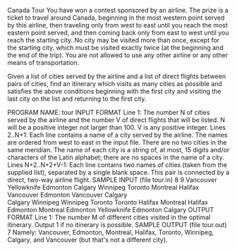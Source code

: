 Canada Tour
You have won a contest sponsored by an airline. The prize is a ticket to travel around Canada, beginning in the most western point served by this airline, then traveling only from west to east until you reach the most eastern point served, and then coming back only from east to west until you reach the starting city. No city may be visited more than once, except for the starting city, which must be visited exactly twice (at the beginning and the end of the trip). You are not allowed to use any other airline or any other means of transportation.

Given a list of cities served by the airline and a list of direct flights between pairs of cities, find an itinerary which visits as many cities as possible and satisfies the above conditions beginning with the first city and visiting the last city on the list and returning to the first city.

PROGRAM NAME: tour
INPUT FORMAT
Line 1:	The number N of cities served by the airline and the number V of direct flights that will be listed. N will be a positive integer not larger than 100. V is any positive integer.
Lines 2..N+1:	Each line contains a name of a city served by the airline. The names are ordered from west to east in the input file. There are no two cities in the same meridian. The name of each city is a string of, at most, 15 digits and/or characters of the Latin alphabet; there are no spaces in the name of a city.
Lines N+2..N+2+V-1:	Each line contains two names of cities (taken from the supplied list), separated by a single blank space. This pair is connected by a direct, two-way airline flight.
SAMPLE INPUT (file tour.in)
8 9	
Vancouver		
Yellowknife	
Edmonton
Calgary
Winnipeg
Toronto	
Montreal
Halifax	
Vancouver Edmonton
Vancouver Calgary	
Calgary Winnipeg
Winnipeg Toronto
Toronto Halifax
Montreal Halifax
Edmonton Montreal
Edmonton Yellowknife
Edmonton Calgary
OUTPUT FORMAT
Line 1:	The number M of different cities visited in the optimal itinerary. Output 1 if no itinerary is possible.
SAMPLE OUTPUT (file tour.out)
7
Namely: Vancouver, Edmonton, Montreal, Halifax, Toronto, Winnipeg, Calgary, and Vancouver (but that's not a different city).